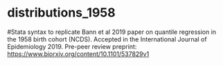 # distributions_1958
#Stata syntax to replicate Bann et al 2019 paper on quantile regression in the 1958 birth cohort (NCDS). Accepted in the International Journal of Epidemiology 2019. Pre-peer review preprint: https://www.biorxiv.org/content/10.1101/537829v1 
